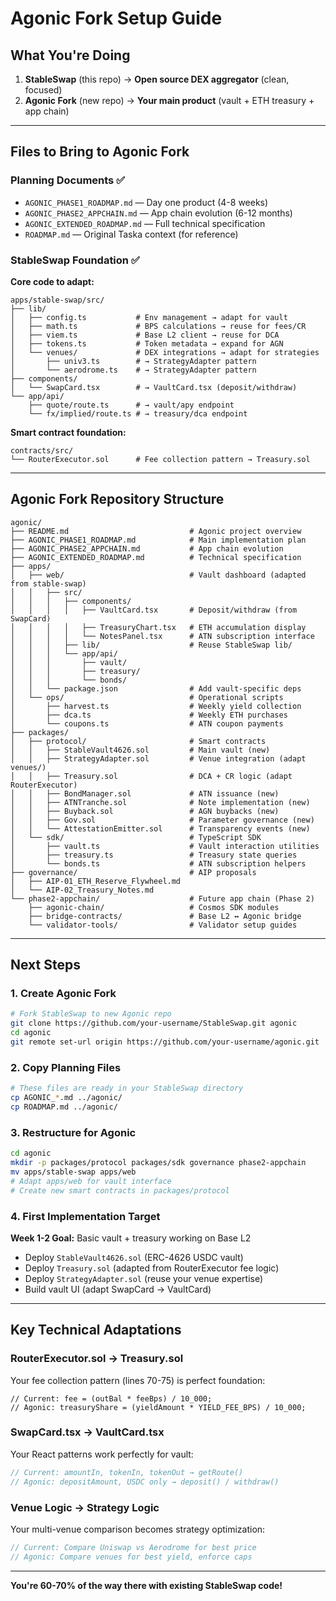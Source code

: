 # Agonic Fork Setup Guide

## What You're Doing

1. **StableSwap** (this repo) → **Open source DEX aggregator** (clean, focused)
2. **Agonic Fork** (new repo) → **Your main product** (vault + ETH treasury + app chain)

---

## Files to Bring to Agonic Fork

### **Planning Documents** ✅ 
- `AGONIC_PHASE1_ROADMAP.md` — Day one product (4-8 weeks)
- `AGONIC_PHASE2_APPCHAIN.md` — App chain evolution (6-12 months) 
- `AGONIC_EXTENDED_ROADMAP.md` — Full technical specification
- `ROADMAP.md` — Original Taska context (for reference)

### **StableSwap Foundation** ✅
**Core code to adapt:**
```
apps/stable-swap/src/
├── lib/
│   ├── config.ts           # Env management → adapt for vault
│   ├── math.ts             # BPS calculations → reuse for fees/CR
│   ├── viem.ts             # Base L2 client → reuse for DCA
│   ├── tokens.ts           # Token metadata → expand for AGN
│   └── venues/             # DEX integrations → adapt for strategies
│       ├── univ3.ts        # → StrategyAdapter pattern
│       └── aerodrome.ts    # → StrategyAdapter pattern
├── components/
│   └── SwapCard.tsx        # → VaultCard.tsx (deposit/withdraw)
└── app/api/
    ├── quote/route.ts      # → vault/apy endpoint
    └── fx/implied/route.ts # → treasury/dca endpoint
```

**Smart contract foundation:**
```
contracts/src/
└── RouterExecutor.sol      # Fee collection pattern → Treasury.sol
```

---

## Agonic Fork Repository Structure

```
agonic/
├── README.md                           # Agonic project overview
├── AGONIC_PHASE1_ROADMAP.md            # Main implementation plan
├── AGONIC_PHASE2_APPCHAIN.md           # App chain evolution  
├── AGONIC_EXTENDED_ROADMAP.md          # Technical specification
├── apps/
│   ├── web/                            # Vault dashboard (adapted from stable-swap)
│   │   ├── src/
│   │   │   ├── components/
│   │   │   │   ├── VaultCard.tsx       # Deposit/withdraw (from SwapCard)
│   │   │   │   ├── TreasuryChart.tsx   # ETH accumulation display
│   │   │   │   └── NotesPanel.tsx      # ATN subscription interface
│   │   │   ├── lib/                    # Reuse StableSwap lib/
│   │   │   └── app/api/
│   │   │       ├── vault/
│   │   │       ├── treasury/
│   │   │       └── bonds/
│   │   └── package.json                # Add vault-specific deps
│   └── ops/                            # Operational scripts
│       ├── harvest.ts                  # Weekly yield collection
│       ├── dca.ts                      # Weekly ETH purchases  
│       └── coupons.ts                  # ATN coupon payments
├── packages/
│   ├── protocol/                       # Smart contracts
│   │   ├── StableVault4626.sol         # Main vault (new)
│   │   ├── StrategyAdapter.sol         # Venue integration (adapt venues/)
│   │   ├── Treasury.sol                # DCA + CR logic (adapt RouterExecutor)
│   │   ├── BondManager.sol             # ATN issuance (new)
│   │   ├── ATNTranche.sol              # Note implementation (new)
│   │   ├── Buyback.sol                 # AGN buybacks (new)
│   │   ├── Gov.sol                     # Parameter governance (new)
│   │   └── AttestationEmitter.sol      # Transparency events (new)
│   └── sdk/                            # TypeScript SDK
│       ├── vault.ts                    # Vault interaction utilities
│       ├── treasury.ts                 # Treasury state queries
│       └── bonds.ts                    # ATN subscription helpers
├── governance/                         # AIP proposals
│   ├── AIP-01_ETH_Reserve_Flywheel.md
│   └── AIP-02_Treasury_Notes.md
└── phase2-appchain/                    # Future app chain (Phase 2)
    ├── agonic-chain/                   # Cosmos SDK modules
    ├── bridge-contracts/               # Base L2 ↔ Agonic bridge
    └── validator-tools/                # Validator setup guides
```

---

## Next Steps

### **1. Create Agonic Fork**
```bash
# Fork StableSwap to new Agonic repo
git clone https://github.com/your-username/StableSwap.git agonic
cd agonic
git remote set-url origin https://github.com/your-username/agonic.git
```

### **2. Copy Planning Files**
```bash
# These files are ready in your StableSwap directory
cp AGONIC_*.md ../agonic/
cp ROADMAP.md ../agonic/
```

### **3. Restructure for Agonic**
```bash
cd agonic
mkdir -p packages/protocol packages/sdk governance phase2-appchain
mv apps/stable-swap apps/web
# Adapt apps/web for vault interface
# Create new smart contracts in packages/protocol
```

### **4. First Implementation Target**
**Week 1-2 Goal:** Basic vault + treasury working on Base L2
- Deploy `StableVault4626.sol` (ERC-4626 USDC vault)
- Deploy `Treasury.sol` (adapted from RouterExecutor fee logic)
- Deploy `StrategyAdapter.sol` (reuse your venue expertise)  
- Build vault UI (adapt SwapCard → VaultCard)

---

## Key Technical Adaptations

### **RouterExecutor.sol → Treasury.sol**
Your fee collection pattern (lines 70-75) is perfect foundation:
```solidity
// Current: fee = (outBal * feeBps) / 10_000;
// Agonic: treasuryShare = (yieldAmount * YIELD_FEE_BPS) / 10_000;
```

### **SwapCard.tsx → VaultCard.tsx**  
Your React patterns work perfectly for vault:
```typescript
// Current: amountIn, tokenIn, tokenOut → getRoute()
// Agonic: depositAmount, USDC only → deposit() / withdraw()
```

### **Venue Logic → Strategy Logic**
Your multi-venue comparison becomes strategy optimization:
```typescript
// Current: Compare Uniswap vs Aerodrome for best price
// Agonic: Compare venues for best yield, enforce caps
```

---

**You're 60-70% of the way there with existing StableSwap code!**
